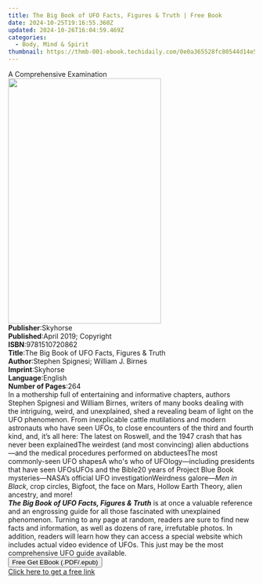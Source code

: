 ```yaml
---
title: The Big Book of UFO Facts, Figures & Truth | Free Book
date: 2024-10-25T19:16:55.360Z
updated: 2024-10-26T16:04:59.469Z
categories:
  - Body, Mind & Spirit
thumbnail: https://thmb-001-ebook.techidaily.com/0e0a365528fc80544d14e5cb11a5ee17c135f1309d541d46b34670d44e24810f.jpg
---
```

<main id="book-container">
  <div class="flex flex-col">
    <div class="book-brief flex-1 py-6 px-4 sm:p-6 md:py-10 md:px-8">
      <!-- brief-->
      <div class="book-brief-main">A Comprehensive Examination</div>
    </div>
    <div
      class="book-meta-info flex-1 grid gap-4 col-start-1 col-end-3 row-start-1 sm:mb-6 sm:grid-cols-4 lg:gap-6 lg:col-start-2 lg:row-end-6 lg:row-span-6 lg:mb-0"
    >
      <div
        class="book-meta-info-left place-content-center mt-4 p-4 text-sm leading-6 col-start-2 col-span-2 dark:text-slate-400"
      >
        <img
          class="w-full h-500 object-cover rounded-lg sm:h-255 sm:col-span-2 lg:col-span-full"
          src="https://img-001-ebook.techidaily.com/6a290b8f6b46b5e3cc38ee94c9698278a98c65de81f6363a0817f351a640cae5.jpg"
          alt=""
          width="312"
          height="500"
        />
      </div>
      <div
        class="book-meta-info-right mt-2 col-start-1 row-start-2 col-span-3 self-center"
      >
        <!-- meta data  -->
        <div class="flex flex-col px-4 md:px-8">
          <div class="flex-1">
            <strong>Publisher</strong>:<span class="px-2">Skyhorse</span>
          </div>
          <div class="flex-1">
            <strong>Published</strong>:<span class="px-2"
              >April 2019; Copyright</span
            >
          </div>
          <div class="flex-1">
            <strong>ISBN</strong>:<span class="px-2">9781510720862</span>
          </div>
          <div class="flex-1">
            <strong>Title</strong>:<span class="px-2"
              >The Big Book of UFO Facts, Figures &amp; Truth</span
            >
          </div>
          <div class="flex-1">
            <strong>Author</strong>:<span class="px-2"
              >Stephen Spignesi; William J. Birnes</span
            >
          </div>
          <div class="flex-1">
            <strong>Imprint</strong>:<span class="px-2">Skyhorse</span>
          </div>
          <div class="flex-1">
            <strong>Language</strong>:<span class="px-2">English</span>
          </div>
          <div class="flex-1">
            <strong>Number of Pages</strong>:<span class="px-2">264</span>
          </div>
        </div>
      </div>
    </div>
    <div class="book-description flex-1 py-6 px-4 sm:p-6 md:py-10 md:px-8">
      <div class="book-description-main">
        <div accordion-content="" id="description">
          In a mothership full of entertaining and informative chapters, authors
          Stephen Spignesi and William Birnes, writers of many books dealing
          with the intriguing, weird, and unexplained, shed a revealing beam of
          light on the UFO phenomenon. From inexplicable cattle mutilations and
          modern astronauts who have seen UFOs, to close encounters of the third
          and fourth kind, and, it’s all here: The latest on Roswell, and the
          1947 crash that has never been explainedThe weirdest (and most
          convincing) alien abductions—and the medical procedures performed on
          abducteesThe most commonly-seen UFO shapesA who's who of
          UFOlogy—including presidents that have seen UFOsUFOs and the Bible20
          years of Project Blue Book mysteries—NASA’s official UFO
          investigationWeirdness galore—<i>Men in Black</i>, crop circles,
          Bigfoot, the face on Mars, Hollow Earth Theory, alien ancestry, and
          more!<br /><i
            ><b>The Big Book of UFO Facts, Figures &amp; Truth</b></i
          >
          is at once a valuable reference and an engrossing guide for all those
          fascinated with unexplained phenomenon. Turning to any page at random,
          readers are sure to find new facts and information, as well as dozens
          of rare, irrefutable photos. In addition, readers will learn how they
          can access a special website which includes actual video evidence of
          UFOs. This just may be the most comprehensive UFO guide available.
        </div>
        <div class="accordion-fader"></div>
      </div>
    </div>
    <div class="book-excerpts flex-1 py-6 px-4 sm:p-6 md:py-10 md:px-8"></div>
    <div
      class="book-about-author flex-1 py-6 px-4 sm:p-6 md:py-10 md:px-8"
    ></div>
    <div class="book-free-get flex-1 py-6 px-4 sm:p-6 md:py-10 md:px-8">
      <button
        id="btn-free-get"
        class="bg-blue-500 hover:bg-blue-700 text-white font-bold py-2 px-4 rounded"
      >
        Free Get EBook (.PDF/.epub)
      </button>
      <div id="countdown-display" class="px-2 text-lg mt-2"></div>
      <a
        id="free-link"
        class="hidden bg-blue-500 hover:bg-blue-700 text-white font-bold py-2 px-4 rounded"
        href="https://www.ebooks.com/en-us/book/138618845/the-big-book-of-ufo-facts-figures-truth/stephen-spignesi/"
        target="_blank"
        >Click here to get a free link</a
      >
    </div>
    <script>
      let countdownTime = 0;
      let countdownInterval = null;
      document
        .getElementById('btn-free-get')
        .addEventListener('click', startCountdown);
      function startCountdown() {
        countdownTime = new Date().getTime() + 60000 * 3;
        countdownInterval = setInterval(updateCountdown, 1000);
        document.getElementById('btn-free-get').disabled = true;
        document
          .getElementById('btn-free-get')
          .classList.add('bg-gray-500', 'cursor-not-allowed');
      }
      function updateCountdown() {
        let currentTime = new Date().getTime();
        let timeLeft = countdownTime - currentTime;
        let secondsLeft = Math.floor(timeLeft / 1000);
        document.getElementById('countdown-display').innerHTML =
          `Remaining time: ${secondsLeft} seconds.`;
        if (secondsLeft <= 0) {
          clearInterval(countdownInterval);
          document.getElementById('btn-free-get').classList.add('hidden');
          document.getElementById('free-link').classList.remove('hidden');
          document.getElementById('countdown-display').innerHTML = '';
        }
      }
    </script>
  </div>
</main>

<ins class="adsbygoogle"
      style="display:block"
      data-ad-client="ca-pub-7571918770474297"
      data-ad-slot="8358498916"
      data-ad-format="auto"
      data-full-width-responsive="true"></ins>
    